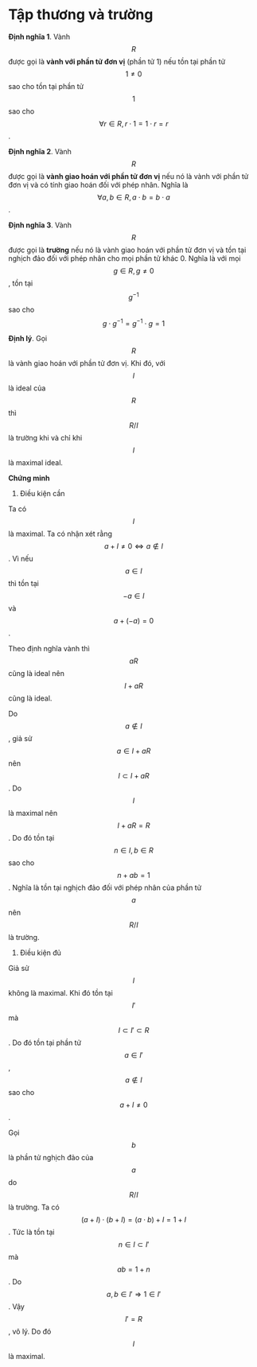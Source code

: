 # Tập thương và trường

**Định nghĩa 1**. Vành $$R$$ được gọi là **vành với phần tử đơn vị** (phần tử 1) nếu tồn tại phần tử $$1 \neq 0$$ sao cho tồn tại phần tử $$1$$ sao cho $$\forall r \in R, \, r \cdot 1 = 1 \cdot r = r$$.

**Định nghĩa 2**. Vành $$R$$ được gọi là **vành giao hoán với phần tử đơn vị** nếu nó là vành với phần tử đơn vị và có tính giao hoán đối với phép nhân. Nghĩa là $$\forall a, b \in R, \, a \cdot b = b \cdot a$$.

**Định nghĩa 3**. Vành $$R$$ được gọi là **trường** nếu nó là vành giao hoán với phần tử đơn vị và tồn tại nghịch đảo đối với phép nhân cho mọi phần tử khác 0. Nghĩa là với mọi $$g \in R, \, g \neq 0$$, tồn tại $$g^{-1}$$ sao cho $$g \cdot g^{-1} = g^{-1} \cdot g = 1$$

**Định lý**. Gọi $$R$$ là vành giao hoán với phần tử đơn vị. Khi đó, với $$I$$ là ideal của $$R$$ thì $$R/I$$ là trường khi và chỉ khi $$I$$ là maximal ideal.

**Chứng minh**

1. Điều kiện cần

Ta có $$I$$ là maximal. Ta có nhận xét rằng $$a + I \neq 0 \Leftrightarrow a \not\in I$$. Vì nếu $$a \in I$$ thì tồn tại $$-a \in I$$ và $$a + (-a) = 0$$.

Theo định nghĩa vành thì $$a R$$ cũng là ideal nên $$I + aR$$ cũng là ideal.

Do $$a \not\in I$$, giả sử $$a \in I + aR$$ nên $$I \subset I + aR$$. Do $$I$$ là maximal nên $$I + aR = R$$. Do đó tồn tại $$n \in I, b \in R$$ sao cho $$n + a b = 1$$. Nghĩa là tồn tại nghịch đảo đối với phép nhân của phần tử $$a$$ nên $$R/I$$ là trường.

1. Điều kiện đủ

Giả sử $$I$$ không là maximal. Khi đó tồn tại $$I'$$ mà $$I \subset I' \subset R$$. Do đó tồn tại phần tử $$a \in I'$$, $$a \not\in I$$ sao cho $$a + I \neq 0$$.

Gọi $$b$$ là phần tử nghịch đảo của $$a$$ do $$R/I$$ là trường. Ta có $$(a + I) \cdot (b + I) = (a \cdot b) + I = 1 + I$$. Tức là tồn tại $$n \in I \subset I'$$ mà $$a b = 1 + n$$. Do $$a, b \in I' \Rightarrow 1 \in I'$$. Vậy $$I' = R$$, vô lý. Do đó $$I$$ là maximal.
